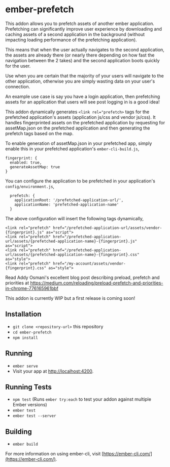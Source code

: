 # ember-prefetch

This addon allows you to prefetch assets of another ember application. Prefetching can significantly improve user experience by downloading and caching assets of a second application in the background (without impacting loading performance of the prefetching application). 

This means that when the user actually navigates to the second application, the assets are already there (or nearly there depending on how fast the navigation between the 2 takes) and the second application boots quickly for the user.

Use when you are certain that the majority of your users will navigate to the other application, otherwise you are simply wasting data on your user's connection.

An example use case is say you have a login application, then prefetching assets for an application that users will see post logging in is a good idea!

This addon dynamically generates `<link rel="prefetch>` tags for the prefetched application's assets (application js/css and vendor js/css). It handles fingerprinted assets on the prefetched application by requesting for assetMap.json on the prefetched application and then generating the prefetch tags based on the map.

To enable generation of assetMap.json in your prefetched app, simply enable this in your prefetched application's `ember-cli-build.js`,

```
fingerprint: {
  enabled: true,
  generateAssetMap: true
}
```

You can configure the application to be prefetched in your application's `config/environment.js`,

```
  prefetch: {
    applicationRoot: '/prefetched-application-url/',
    applicationName: 'prefetched-application-name'
  }
```

The above configuration will insert the following tags dynamically,

```
<link rel="prefetch" href="/prefetched-application-url/assets/vendor-{fingerprint}.js" as="script">
<link rel="prefetch" href="/prefetched-application-url/assets/{prefetched-application-name}-{fingerprint}.js" as="script">
<link rel="prefetch" href="/prefetched-application-url/assets/{prefetched-application-name}-{fingerprint}.css" as="style">
<link rel="prefetch" href="/my-account/assets/vendor-{fingerprint}.css" as="style">
```

Read Addy Osmani's excellent blog post describing preload, prefetch and priorities at https://medium.com/reloading/preload-prefetch-and-priorities-in-chrome-776165961bbf

This addon is currently WIP but a first release is coming soon!

## Installation

* `git clone <repository-url>` this repository
* `cd ember-prefetch`
* `npm install`

## Running

* `ember serve`
* Visit your app at [http://localhost:4200](http://localhost:4200).

## Running Tests

* `npm test` (Runs `ember try:each` to test your addon against multiple Ember versions)
* `ember test`
* `ember test --server`

## Building

* `ember build`

For more information on using ember-cli, visit [https://ember-cli.com/](https://ember-cli.com/).
